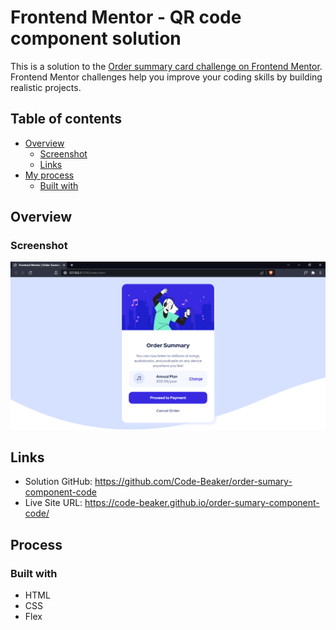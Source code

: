# Frontend Mentor - QR code component solution

This is a solution to the [Order summary card challenge on Frontend Mentor](https://www.frontendmentor.io/challenges/order-summary-component-QlPmajDUj). Frontend Mentor challenges help you improve your coding skills by building realistic projects.

## Table of contents

- [Overview](#overview)
  - [Screenshot](#screenshot)
  - [Links](#links)
- [My process](#my-process)
  - [Built with](#built-with)

## Overview

### Screenshot

![](./screenshot.PNG)

## Links

- Solution GitHub: https://github.com/Code-Beaker/order-sumary-component-code
- Live Site URL: https://code-beaker.github.io/order-sumary-component-code/

## Process

### Built with

- HTML
- CSS
- Flex
